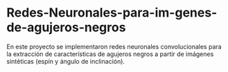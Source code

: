 # Redes-Neuronales-para-im-genes-de-agujeros-negros
En este proyecto se implementaron redes neuronales convolucionales para la extracción de características de agujeros negros a partir de imágenes sintéticas (espín y ángulo de inclinación).
